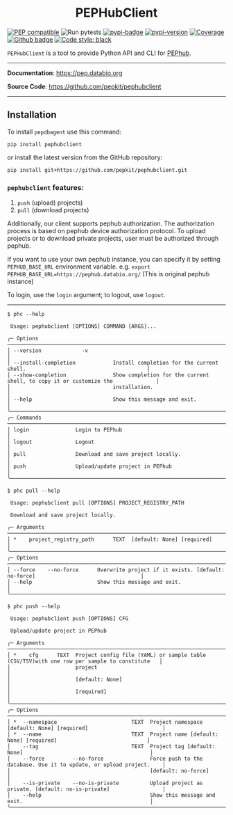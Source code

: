<h1 align="center">PEPHubClient</h1>

[![PEP compatible](https://pepkit.github.io/img/PEP-compatible-green.svg)](https://pepkit.github.io)
![Run pytests](https://github.com/pepkit/pephubclient/workflows/Run%20pytests/badge.svg)
[![pypi-badge](https://img.shields.io/pypi/v/pephubclient?color=%2334D058)](https://pypi.org/project/pephubclient)
[![pypi-version](https://img.shields.io/pypi/pyversions/pephubclient.svg?color=%2334D058)](https://pypi.org/project/pephubclient)
[![Coverage](https://coverage-badge.samuelcolvin.workers.dev/pepkit/pephubclient.svg)](https://coverage-badge.samuelcolvin.workers.dev/redirect/pepkit/pephubclient)
[![Github badge](https://img.shields.io/badge/source-github-354a75?logo=github)](https://github.com/pepkit/pephubclient)
[![Code style: black](https://img.shields.io/badge/code%20style-black-000000.svg)](https://github.com/psf/black)


`PEPHubClient` is a tool to provide Python API and CLI for [PEPhub](https://pephub.databio.org).


---

**Documentation**: <a href="https://pep.databio.org/" target="_blank">https://pep.databio.org</a>

**Source Code**: <a href="https://github.com/pepkit/pephubclient" target="_blank">https://github.com/pepkit/pephubclient</a>

---

## Installation
To install `pepdbagent` use this command: 
```
pip install pephubclient
```
or install the latest version from the GitHub repository:
```
pip install git+https://github.com/pepkit/pephubclient.git
```

### `pephubclient` features: 
1) `push` (upload) projects)
2) `pull` (download projects)

Additionally, our client supports pephub authorization.
The authorization process is based on pephub device authorization protocol.
To upload projects or to download private projects, user must be authorized through pephub.

If you want to use your own pephub instance, you can specify it by setting `PEPHUB_BASE_URL` environment variable.
e.g. `export PEPHUB_BASE_URL=https://pephub.databio.org/` (This is original pephub instance)

To login, use the `login` argument; to logout, use `logout`.

----
```text
$ phc --help
                                                                                                                   
 Usage: pephubclient [OPTIONS] COMMAND [ARGS]...                                                                   
                                                                                                                   
╭─ Options ───────────────────────────────────────────────────────────────────────────────────────────────────────╮
│ --version             -v                                                                                        │
│ --install-completion            Install completion for the current shell.                                       │
│ --show-completion               Show completion for the current shell, to copy it or customize the              │
│                                 installation.                                                                   │
│ --help                          Show this message and exit.                                                     │
╰─────────────────────────────────────────────────────────────────────────────────────────────────────────────────╯
╭─ Commands ──────────────────────────────────────────────────────────────────────────────────────────────────────╮
│ login               Login to PEPhub                                                                             │
│ logout              Logout                                                                                      │
│ pull                Download and save project locally.                                                          │
│ push                Upload/update project in PEPhub                                                             │
╰─────────────────────────────────────────────────────────────────────────────────────────────────────────────────╯
```

```text
$ phc pull --help
                                                                                                                   
 Usage: pephubclient pull [OPTIONS] PROJECT_REGISTRY_PATH                                                          
                                                                                                                   
 Download and save project locally.                                                                                
                                                                                                                   
╭─ Arguments ─────────────────────────────────────────────────────────────────────────────────────────────────────╮
│ *    project_registry_path      TEXT  [default: None] [required]                                                │
╰─────────────────────────────────────────────────────────────────────────────────────────────────────────────────╯
╭─ Options ───────────────────────────────────────────────────────────────────────────────────────────────────────╮
│ --force    --no-force      Overwrite project if it exists. [default: no-force]                                  │
│ --help                     Show this message and exit.                                                          │
╰─────────────────────────────────────────────────────────────────────────────────────────────────────────────────╯
```

```text
$ phc push --help
                                                                                                                   
 Usage: pephubclient push [OPTIONS] CFG                                                                            
                                                                                                                   
 Upload/update project in PEPhub                                                                                   
                                                                                                                   
╭─ Arguments ─────────────────────────────────────────────────────────────────────────────────────────────────────╮
│ *    cfg      TEXT  Project config file (YAML) or sample table (CSV/TSV)with one row per sample to constitute   │
│                     project                                                                                     │
│                     [default: None]                                                                             │
│                     [required]                                                                                  │
╰─────────────────────────────────────────────────────────────────────────────────────────────────────────────────╯
╭─ Options ───────────────────────────────────────────────────────────────────────────────────────────────────────╮
│ *  --namespace                        TEXT  Project namespace [default: None] [required]                        │
│ *  --name                             TEXT  Project name [default: None] [required]                             │
│    --tag                              TEXT  Project tag [default: None]                                         │
│    --force         --no-force               Force push to the database. Use it to update, or upload project.    │
│                                             [default: no-force]                                                 │
│    --is-private    --no-is-private          Upload project as private. [default: no-is-private]                 │
│    --help                                   Show this message and exit.                                         │
╰─────────────────────────────────────────────────────────────────────────────────────────────────────────────────╯

```
